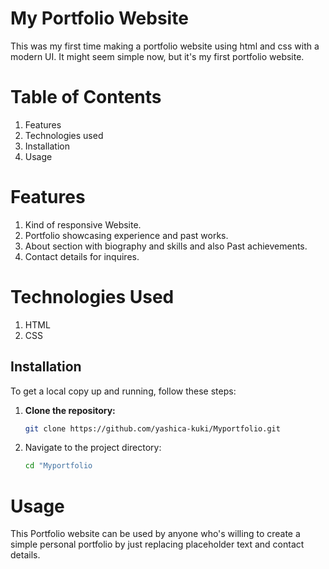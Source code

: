 # My Portfolio Website
This was my first time making a portfolio website using html and css with a modern UI. It might seem simple now, but it's my first portfolio website.

# Table of Contents 
1. Features
2. Technologies used
3. Installation
4. Usage

# Features
1. Kind of responsive Website.
2. Portfolio showcasing experience and past works.
3. About section with biography and skills and also Past achievements.
4. Contact details for inquires.

# Technologies Used
1. HTML
2. CSS


## Installation  
To get a local copy up and running, follow these steps:  

1. **Clone the repository:**  
   ```bash
   git clone https://github.com/yashica-kuki/Myportfolio.git


2. Navigate to the project directory:
   ```bash
   cd "Myportfolio

# Usage
This Portfolio website can be used by anyone who's willing to create a simple personal portfolio by just replacing placeholder text and contact details.
